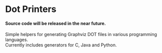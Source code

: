 Dot Printers
============

#### Source code will be released in the near future.   
  
Simple helpers for generating Graphviz DOT files in various programming languages.  
Currently includes generators for C, Java and Python.
